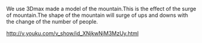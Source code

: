 We use 3Dmax made a model of the mountain.This is the effect of the surge of mountain.The shape of the mountain will surge of ups and downs with the change of the number of people.

http://v.youku.com/v_show/id_XNjkwNjM3MzUy.html

